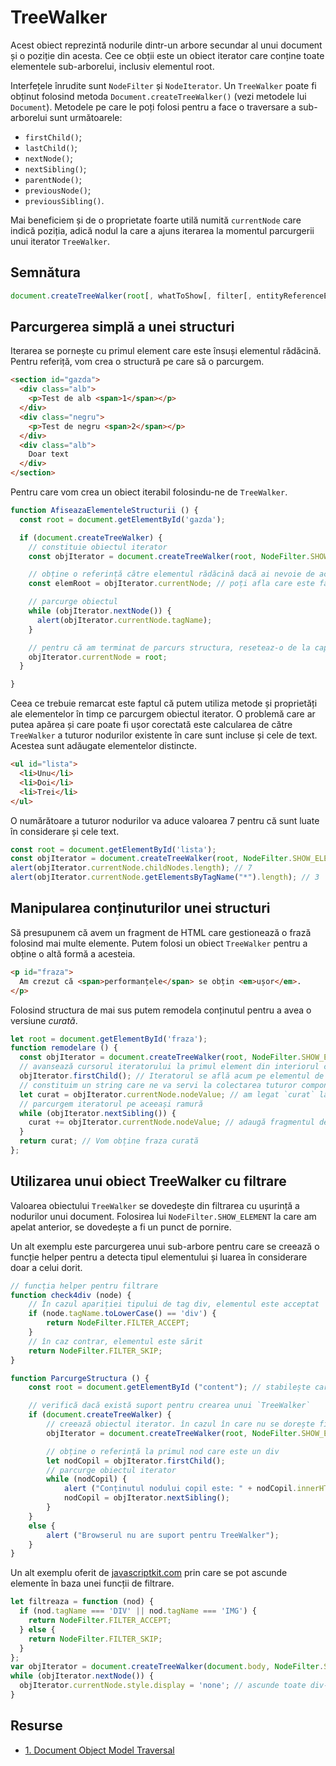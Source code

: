 # TreeWalker

Acest obiect reprezintă nodurile dintr-un arbore secundar al unui document și o poziție din acesta. Cee ce obții este un obiect iterator care conține toate elementele sub-arborelui, inclusiv elementul root.

Interfețele înrudite sunt `NodeFilter` și `NodeIterator`. Un `TreeWalker` poate fi obținut folosind metoda `Document.createTreeWalker()` (vezi metodele lui `Document`). Metodele pe care le poți folosi pentru a face o traversare a sub-arborelui sunt următoarele:

- `firstChild()`;
- `lastChild()`;
- `nextNode()`;
- `nextSibling()`;
- `parentNode()`;
- `previousNode()`;
- `previousSibling()`.

Mai beneficiem și de o proprietate foarte utilă numită `currentNode` care indică poziția, adică nodul la care a ajuns iterarea la momentul parcurgerii unui iterator `TreeWalker`.

## Semnătura

```javascript
document.createTreeWalker(root[, whatToShow[, filter[, entityReferenceExpansion]]]);
```

## Parcurgerea simplă a unei structuri

Iterarea se pornește cu primul element care este însuși elementul rădăcină. Pentru referiță, vom crea o structură pe care să o parcurgem.

```html
<section id="gazda">
  <div class="alb">
    <p>Test de alb <span>1</span></p>
  </div>
  <div class="negru">
    <p>Test de negru <span>2</span></p>
  </div>
  <div class="alb">
    Doar text
  </div>
</section>
```

Pentru care vom crea un obiect iterabil folosindu-ne de `TreeWalker`.

```javascript
function AfiseazaElementeleStructurii () {
  const root = document.getElementById('gazda');

  if (document.createTreeWalker) {
    // constituie obiectul iterator
    const objIterator = document.createTreeWalker(root, NodeFilter.SHOW_ELEMENT, null, false);

    // obține o referință către elementul rădăcină dacă ai nevoie de acesta
    const elemRoot = objIterator.currentNode; // poți afla care este făcând un chain cu `.tagName`

    // parcurge obiectul
    while (objIterator.nextNode()) {
      alert(objIterator.currentNode.tagName);
    }

    // pentru că am terminat de parcurs structura, reseteaz-o de la capăt
    objIterator.currentNode = root;
  }

}
```

Ceea ce trebuie remarcat este faptul că putem utiliza metode și proprietăți ale elementelor în timp ce parcurgem obiectul iterator. O problemă care ar putea apărea și care poate fi ușor corectată este calcularea de către `TreeWalker` a tuturor nodurilor existente în care sunt incluse și cele de text. Acestea sunt adăugate elementelor distincte.

```html
<ul id="lista">
  <li>Unu</li>
  <li>Doi</li>
  <li>Trei</li>
</ul>
```

O numărătoare a tuturor nodurilor va aduce valoarea 7 pentru că sunt luate în considerare și cele text.

```javascript
const root = document.getElementById('lista');
const objIterator = document.createTreeWalker(root, NodeFilter.SHOW_ELEMENT, null, false);
alert(objIterator.currentNode.childNodes.length); // 7
alert(objIterator.currentNode.getElementsByTagName("*").length); // 3
```

## Manipularea conținuturilor unei structuri

Să presupunem că avem un fragment de HTML care gestionează o frază folosind mai multe elemente. Putem folosi un obiect `TreeWalker` pentru a obține o altă formă a acesteia.

```html
<p id="fraza">
  Am crezut că <span>performanțele</span> se obțin <em>ușor</em>.
</p>
```

Folosind structura de mai sus putem remodela conținutul pentru a avea o versiune *curată*.

```javascript
let root = document.getElementById('fraza');
function remodelare () {
  const objIterator = document.createTreeWalker(root, NodeFilter.SHOW_ELEMENT, null, false);
  // avansează cursorul iteratorului la primul element din interiorul celui rădăcină. Nu uita că lucrăm cu un iterator.
  objIterator.firstChild(); // Iteratorul se află acum pe elementul de tip text al cărui conținut este "Am crezut că "
  // constituim un string care ne va servi la colectarea tuturor componentelor
  let curat = objIterator.currentNode.nodeValue; // am legat `curat` la valoarea "Am crezut că "
  // parcurgem iteratorul pe aceeași ramură
  while (objIterator.nextSibling()) {
    curat += objIterator.currentNode.nodeValue; // adaugă fragmentul de text
  }
  return curat; // Vom obține fraza curată
};
```

## Utilizarea unui obiect TreeWalker cu filtrare

Valoarea obiectului `TreeWalker` se dovedește din filtrarea cu ușurință a nodurilor unui document. Folosirea lui `NodeFilter.SHOW_ELEMENT` la care am apelat anterior, se dovedește a fi un punct de pornire.

Un alt exemplu este parcurgerea unui sub-arbore pentru care se creează o funcție helper pentru a detecta tipul elementului și luarea în considerare doar a celui dorit.

```javascript
// funcția helper pentru filtrare
function check4div (node) {
    // În cazul apariției tipului de tag div, elementul este acceptat
    if (node.tagName.toLowerCase() == 'div') {
        return NodeFilter.FILTER_ACCEPT;
    }
    // în caz contrar, elementul este sărit
    return NodeFilter.FILTER_SKIP;
}

function ParcurgeStructura () {
    const root = document.getElementById ("content"); // stabilește care este rădăcina sub-arborelui

    // verifică dacă există suport pentru crearea unui `TreeWalker`
    if (document.createTreeWalker) {
        // creează obiectul iterator. în cazul în care nu se dorește filtrarea, al treilea argument va avea valoarea `null`
        objIterator = document.createTreeWalker(root, NodeFilter.SHOW_ELEMENT, check4div, false);

        // obține o referință la primul nod care este un div
        let nodCopil = objIterator.firstChild();
        // parcurge obiectul iterator
        while (nodCopil) {
            alert ("Conținutul nodului copil este: " + nodCopil.innerHTML);
            nodCopil = objIterator.nextSibling();
        }
    }
    else {
        alert ("Browserul nu are suport pentru TreeWalker");
    }
}
```

Un alt exemplu oferit de [javascriptkit.com](http://www.javascriptkit.com/dhtmltutors/treewalker2.shtml) prin care se pot ascunde elemente în baza unei funcții de filtrare.

```javascript
let filtreaza = function (nod) {
  if (nod.tagName === 'DIV' || nod.tagName === 'IMG') {
    return NodeFilter.FILTER_ACCEPT;
  } else {
    return NodeFilter.FILTER_SKIP;
  }
};
var objIterator = document.createTreeWalker(document.body, NodeFilter.SHOW_ELEMENT, filtreaza, false)
while (objIterator.nextNode()) {
  objIterator.currentNode.style.display = 'none'; // ascunde toate div-urile și imaginile.
}
```

## Resurse

- [1. Document Object Model Traversal](https://www.w3.org/TR/DOM-Level-2-Traversal-Range/traversal)
